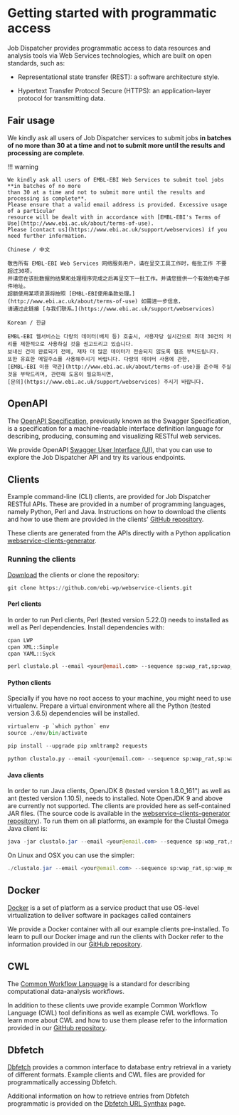 # Getting started with programmatic access

Job Dispatcher provides programmatic access to data resources and analysis tools via Web Services technologies,
which are built on open standards, such as:

- Representational state transfer (REST): a software architecture style.

- Hypertext Transfer Protocol Secure (HTTPS): an application-layer protocol for transmitting data.

[//]: # (- Simple Object Access Protocol &#40;SOAP&#41;: a messaging protocol for transporting information.)

[//]: # (- Web Services Description Language &#40;WSDL&#41;: a method for describing Web Services and their capabilities.)


## Fair usage

We kindly ask all users of Job Dispatcher services to submit jobs **in batches of no more
than 30 at a time and not to submit more until the results and processing are complete**.

!!! warning

    We kindly ask all users of EMBL-EBI Web Services to submit tool jobs **in batches of no more 
    than 30 at a time and not to submit more until the results and processing is complete**. 
    Please ensure that a valid email address is provided. Excessive usage of a particular 
    resource will be dealt with in accordance with [EMBL-EBI's Terms of Use](http://www.ebi.ac.uk/about/terms-of-use). 
    Please [contact us](https://www.ebi.ac.uk/support/webservices) if you need further information.
    
    Chinese / 中文

    敬告所有 EMBL-EBI Web Services 网络服务用户，请在呈交工具工作时，每批工作 不要超过30项，
    并请您在该批数据的结果和处理程序完成之后再呈交下一批工作。并请您提供一个有效的电子邮件地址。
    超额使用某项资源将按照 [EMBL-EBI使用条款处理。](http://www.ebi.ac.uk/about/terms-of-use) 如需进一步信息，
    请通过此链接 [与我们联系。](https://www.ebi.ac.uk/support/webservices)
    
    Korean / 한글
    
    EMBL-EBI 웹서비스는 다량의 데이터(배치 등) 호출시, 사용자당 실시간으로 최대 30건의 처리를 제한적으로 사용하실 것을 권고드리고 있습니다. 
    보내신 건이 완료되기 전에, 재차 더 많은 데이터가 전송되지 않도록 협조 부탁드립니다.
    또한 유효한 메일주소를 사용해주시기 바랍니다. 다량의 데이터 사용에 관한, 
    [EMBL-EBI 이용 약관](http://www.ebi.ac.uk/about/terms-of-use)을 준수해 주실것을 부탁드리며, 관련해 도움이 필요하시면, 
    [문의](https://www.ebi.ac.uk/support/webservices) 주시기 바랍니다.


## OpenAPI

The [OpenAPI Specification](https://swagger.io/specification/), 
previously known as the Swagger Specification, is a specification for a 
machine-readable interface definition language for describing, 
producing, consuming and visualizing RESTful web services.

We provide OpenAPI [Swagger User Interface (UI)](https://www.ebi.ac.uk/Tools/common/tools/help/), 
that you can use to explore the Job Dispatcher API and try its various endpoints.

## Clients

Example command-line (CLI) clients, are provided for Job Dispatcher RESTful APIs. 
These are provided in a number of programming languages, namely Python, Perl and Java.
Instructions on how to download the clients and how to use them are provided in the clients' 
[GitHub repository](https://github.com/ebi-jdispatcher/webservice-clients).

These clients are generated from the APIs directly with a Python application
[webservice-clients-generator](https://github.com/ebi-jdispatcher/webservice-clients-generator).

### Running the clients

[Download](https://github.com/ebi-wp/webservice-clients/archive/master.zip) the clients or clone the repository:


``` py title="Clone the repository"
git clone https://github.com/ebi-wp/webservice-clients.git
```
#### Perl clients

In order to run Perl clients, Perl (tested version 5.22.0) needs to installed as well as Perl dependencies. 
Install dependencies with:

``` py title="To install Perl dependencies run (you might need sudo)"
cpan LWP
cpan XML::Simple
cpan YAML::Syck
```

``` perl title="An example test for Clustal Omega Perl client"
perl clustalo.pl --email <your@email.com> --sequence sp:wap_rat,sp:wap_mouse,sp:wap_pig
```

#### Python clients

Specially if you have no root access to your machine, you might need to use virtualenv. Prepare a virtual environment where all the Python (tested version 3.6.5) dependencies will be installed.

``` py
virtualenv -p `which python` env
source ./env/bin/activate
```

``` py title="Install dependencies with"
pip install --upgrade pip xmltramp2 requests
```

``` py title="An example test for Clustal Omega Python client"
python clustalo.py --email <your@email.com> --sequence sp:wap_rat,sp:wap_mouse,sp:wap_pig
```

#### Java clients

In order to run Java clients, OpenJDK 8 (tested version 1.8.0_161") as well as ant (tested version 1.10.5), needs to installed. Note OpenJDK 9 and above are currently not supported.
The clients are provided here as self-contained JAR files. (The source code is available in the [webservice-clients-generator repository](https://github.com/ebi-wp/webservice-clients-generator)). 
To run them on all platforms, an example for the Clustal Omega Java client is:
``` java
java -jar clustalo.jar --email <your@email.com> --sequence sp:wap_rat,sp:wap_mouse,sp:wap_pig
```

On Linux and OSX you can use the simpler:

``` java 
./clustalo.jar --email <your@email.com> --sequence sp:wap_rat,sp:wap_mouse,sp:wap_pig
```
## Docker

[Docker](https://www.docker.com/) is a set of platform as a service product that use OS-level virtualization 
to deliver software in packages called containers

We provide a Docker container with all our example clients pre-installed. 
To learn to pull our Docker image and run the clients with Docker refer to the information provided in our
[GitHub repository](https://github.com/ebi-jdispatcher/webservice-clients).

## CWL

The [Common Workflow Language](https://www.commonwl.org/) 
is a standard for describing computational data-analysis workflows.

In addition to these clients uwe provide example Common Workflow Language (CWL) tool definitions as well as
example CWL workflows. 
To learn more about CWL and how to use them please refer to the information provided in our
[GitHub repository](https://github.com/ebi-jdispatcher/webservice-cwl).

## Dbfetch

[Dbfetch](https://www.ebi.ac.uk/Tools/dbfetch/) provides a common interface to database entry retrieval 
in a variety of different formats.
Example clients and CWL files are provided for programmatically accessing Dbfetch. 

Additional information on how to retrieve entries from Dbfetch programmatic is provided on the
[Dbfetch URL Synthax](https://www.ebi.ac.uk/Tools/dbfetch/syntax.jsp) page.


